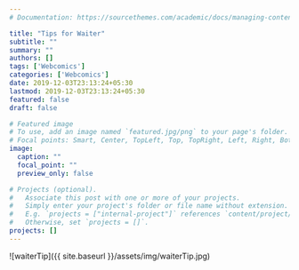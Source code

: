 ```yaml
---
# Documentation: https://sourcethemes.com/academic/docs/managing-content/

title: "Tips for Waiter"
subtitle: ""
summary: ""
authors: []
tags: ['Webcomics']
categories: ['Webcomics']
date: 2019-12-03T23:13:24+05:30
lastmod: 2019-12-03T23:13:24+05:30
featured: false
draft: false

# Featured image
# To use, add an image named `featured.jpg/png` to your page's folder.
# Focal points: Smart, Center, TopLeft, Top, TopRight, Left, Right, BottomLeft, Bottom, BottomRight.
image:
  caption: ""
  focal_point: ""
  preview_only: false

# Projects (optional).
#   Associate this post with one or more of your projects.
#   Simply enter your project's folder or file name without extension.
#   E.g. `projects = ["internal-project"]` references `content/project/deep-learning/index.md`.
#   Otherwise, set `projects = []`.
projects: []
---
```


![waiterTip]({{ site.baseurl }}/assets/img/waiterTip.jpg)

